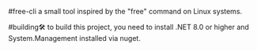 #free-cli
a small tool inspired by the "free" command on Linux systems.

#building🛠️
to build this project, you need to install .NET 8.0 or higher and System.Management installed via nuget.
